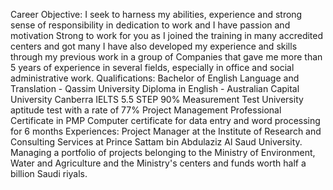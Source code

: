 Career Objective: 
I seek to harness my abilities, experience and strong sense of responsibility in dedication to work and I have passion and motivation Strong to work for you as I joined the training in many accredited centers and got many
I have also developed my experience and skills through my previous work in a group of Companies that gave me more than 5 years of experience in several fields, especially in office and social administrative work.
Qualifications:
Bachelor of English Language and Translation - Qassim University
Diploma in English - Australian Capital University Canberra
IELTS 5.5 
STEP 90% Measurement Test
University aptitude test with a rate of 77% 
Project Management Professional Certificate in PMP 
Computer certificate for data entry and word processing for 6 months
Experiences: 
Project Manager at the Institute of Research and Consulting Services at Prince Sattam bin Abdulaziz Al Saud University. 
Managing a portfolio of projects belonging to the Ministry of Environment, Water and Agriculture and the Ministry's centers and funds worth half a billion Saudi riyals.
